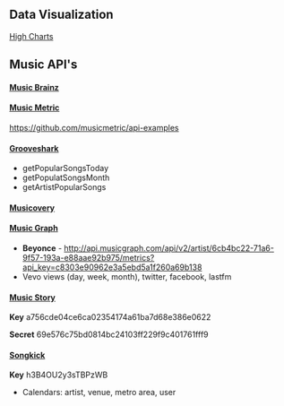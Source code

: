 
## Data Visualization
[High Charts](http://www.highcharts.com/products/highmaps)

## Music API's

#### [Music Brainz](https://musicbrainz.org/doc/Development/XML_Web_Service/Version_2#Introduction)

#### [Music Metric](http://developer.musicmetric.com/)

https://github.com/musicmetric/api-examples

#### [Grooveshark](http://developers.grooveshark.com/docs/public_api/v3/)

* getPopularSongsToday
* getPopulatSongsMonth
* getArtistPopularSongs

#### [Musicovery](http://musicovery.com/api/doc/documentation.php)

#### [Music Graph](https://developer.musicgraph.com/)

* **Beyonce** - http://api.musicgraph.com/api/v2/artist/6cb4bc22-71a6-9f57-193a-e88aae92b975/metrics?api_key=c8303e90962e3a5ebd5a1f260a69b138
* Vevo views (day, week, month), twitter, facebook, lastfm


#### [Music Story](http://developers.music-story.com/developers)

**Key** a756cde04ce6ca02354174a61ba7d68e386e0622

**Secret** 69e576c75bd0814bc24103ff229f9c401761fff9

#### [Songkick](https://www.songkick.com/developer)
**Key** h3B4OU2y3sTBPzWB


* Calendars: artist, venue, metro area, user

[]()

